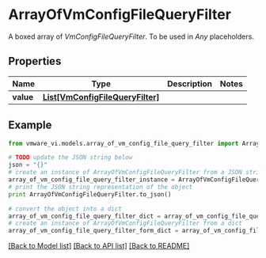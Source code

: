 # ArrayOfVmConfigFileQueryFilter

A boxed array of *VmConfigFileQueryFilter*. To be used in *Any* placeholders. 

## Properties
Name | Type | Description | Notes
------------ | ------------- | ------------- | -------------
**value** | [**List[VmConfigFileQueryFilter]**](VmConfigFileQueryFilter.md) |  | 

## Example

```python
from vmware_vi.models.array_of_vm_config_file_query_filter import ArrayOfVmConfigFileQueryFilter

# TODO update the JSON string below
json = "{}"
# create an instance of ArrayOfVmConfigFileQueryFilter from a JSON string
array_of_vm_config_file_query_filter_instance = ArrayOfVmConfigFileQueryFilter.from_json(json)
# print the JSON string representation of the object
print ArrayOfVmConfigFileQueryFilter.to_json()

# convert the object into a dict
array_of_vm_config_file_query_filter_dict = array_of_vm_config_file_query_filter_instance.to_dict()
# create an instance of ArrayOfVmConfigFileQueryFilter from a dict
array_of_vm_config_file_query_filter_form_dict = array_of_vm_config_file_query_filter.from_dict(array_of_vm_config_file_query_filter_dict)
```
[[Back to Model list]](../README.md#documentation-for-models) [[Back to API list]](../README.md#documentation-for-api-endpoints) [[Back to README]](../README.md)


